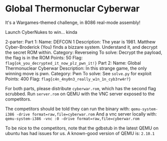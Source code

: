 # Global Thermonuclar Cyberwar

It's a Wargames-themed challenge, in 8086 real-mode assembly!

Launch CyberNukes to win... kinda


2-parter:
Part 1:
    Name: DEFCON 1
    Description: The year is 1981. Matthew Cyber-Broderick (You) finds a bizzare system. Understand it, and decrypt the secret ROM within.
    Category: Reverseing
    To solve: Decrypt the payload, the flag is in the ROM
    Points: 50
    Flag: `flag{ok_you_decrypted_it_now_plz_pwn_it!}`
Part 2:
    Name: Global Thermonuclear Cyberwar
    Description: In this strange game, the only winning move is pwn.
    Category: Pwn
    To solve: See `solve.py` for exploit
    Points: 400
    Flag: `flag{c4n_4ny0n3_really_w1n_1n_cyb3rw4r?}`


For both parts, please distribute `cyberwar.rom`, which has the second flag scrubbed.
Run `server.rom` on QEMU with the VNC server exposed to the competitors.

The competitors should be told they can run the binary with:
    `qemu-system-i386 -drive format=raw,file=cyberwar.rom`
And a vnc server locally with:
    `qemu-system-i386 -vnc :0 -drive format=raw,file=cyberwar.rom`

To be nice to the competitors, note that the gdbstub in the latest QEMU on ubuntu has had issues for us. A known-good version of QEMU is:
    `2.10.1`
